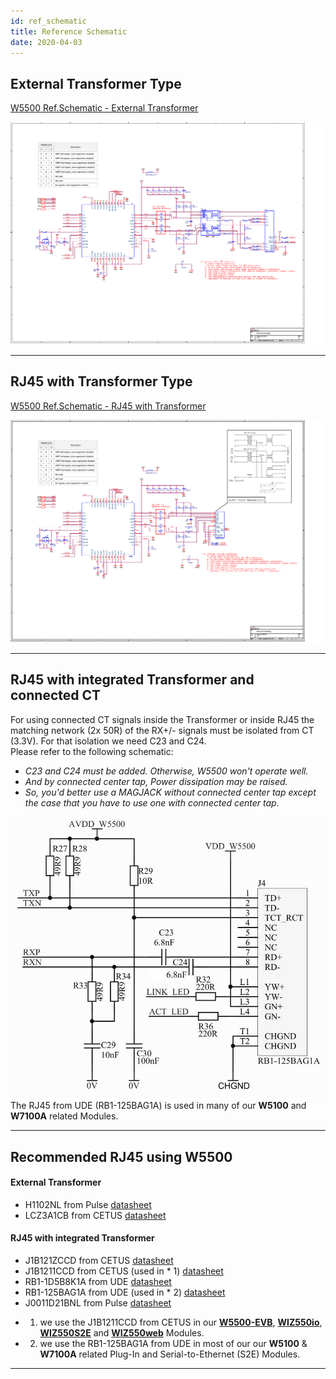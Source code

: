 ```yaml
---
id: ref_schematic
title: Reference Schematic
date: 2020-04-03
---
```



## External Transformer Type

<a href="/img/products/w5500/w5500_sch_v110_use_trans_.pdf" target="_blank">W5500 Ref.Schematic - External Transformer</a>

![W5500 Ref.Schematic (External Transformer)](/img/products/w5500/w5500_sch_v110_use_trans_.png)

-----


## RJ45 with Transformer Type

<a href="/img/products/w5500/w5500_sch_v110_use_mag_.pdf" target="_blank">W5500 Ref.Schematic - RJ45 with Transformer</a>

![W5500 Reference Schematic (RJ45 with Transformer)](/img/products/w5500/w5500_sch_v110_use_mag_.png)

-----


## RJ45 with integrated Transformer and connected CT

For using connected CT signals inside the Transformer or inside RJ45 the
matching network (2x 50R) of the RX+/- signals must be isolated from CT
(3.3V). For that isolation we need C23 and C24.  
Please refer to the following schematic:


  - *C23 and C24 must be added. Otherwise, W5500 won't operate well.*
  - *And by connected center tap, Power dissipation may be raised.*
  - *So, you'd better use a MAGJACK without connected center tap except
    the case that you have to use one with connected center tap.*


![w5500_schematic-connected-cts_003.jpg](/img/products/w5500/w5500_schematic-connected-cts_003.jpg)  
The RJ45 from UDE (RB1-125BAG1A) is used in many of our **W5100** and
**W7100A** related Modules.

-----


## Recommended RJ45 using W5500

#### External Transformer

- H1102NL from Pulse 
<a href="/img/products/w5500/01.h1102nl_h325.pdf" target="_blank">datasheet</a>  
- LCZ3A1CB from CETUS 
<a href="/img/products/w5500/02.lcz3a1cb.pdf" target="_blank">datasheet</a>  

#### RJ45 with integrated Transformer

- J1B121ZCCD from CETUS 
<a href="/img/products/w5500/1.j1b121zccd-v0-101115.pdf" target="_blank">datasheet</a>  
- J1B1211CCD from CETUS (used in * 1) 
<a href="/img/products/w5500/2.j1b1211ccd.pdf" target="_blank">datasheet</a>  
- RB1-1D5B8K1A from UDE 
<a href="/img/products/w5500/3.rb1-1d5b8k1a_287-00_.pdf" target="_blank">datasheet</a>  
- RB1-125BAG1A from UDE (used in * 2) 
<a href="/img/products/w5500/rb1-125bag1a_111-00_.pdf" target="_blank">datasheet</a>  
- J0011D21BNL from Pulse 
<a href="/img/products/w5500/4.j0011d21bnl.pdf" target="_blank">datasheet</a>  
  
* 1) we use the J1B1211CCD from CETUS in our
**[W5500-EVB](W5500-EVB/W5500-EVB.md)**,
**[WIZ550io](../../ioModule/wiz550io.md)**,
**[WIZ550S2E](../../S2E-Module/WIZ550S2E/WIZ550S2E.md)** and
**[WIZ550web](../../App-Module/WIZ550web/WIZ550web.md)** Modules.  
* 2) we use the RB1-125BAG1A from UDE in most of our our **W5100** &
**W7100A** related Plug-In and Serial-to-Ethernet (S2E) Modules.  
----
